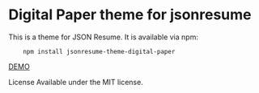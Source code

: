# Digital Paper theme for jsonresume

This is a theme for JSON Resume. It is available via npm:

		npm install jsonresume-theme-digital-paper

[DEMO](https://themes.jsonresume.org/digital-paper)

License
Available under the MIT license.